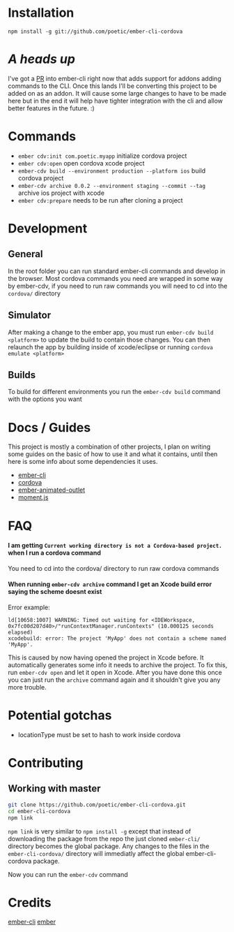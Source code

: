 # Installation

`npm install -g git://github.com/poetic/ember-cli-cordova`

# *A heads up*

I've got a [PR](https://github.com/stefanpenner/ember-cli/pull/1196) into
ember-cli right now that adds support for addons adding commands to the CLI.
Once this lands I'll be converting this project to be added on as an addon. It
will cause some large changes to have to be made here but in the end it will
help have tighter integration with the cli and allow better features in the
future. :)

# Commands
+ `ember cdv:init com.poetic.myapp` initialize cordova project
+ `ember cdv:open` open cordova xcode project
+ `ember-cdv build --environment production --platform ios` build cordova project
+ `ember-cdv archive 0.0.2 --environment staging --commit --tag` archive ios project with xcode
+ `ember cdv:prepare` needs to be run after cloning a project

# Development

## General
In the root folder you can run standard ember-cli commands and develop in the
browser. Most cordova commands you need are wrapped in some way by ember-cdv,
if you need to run raw commands you will need to cd into the `cordova/`
directory

## Simulator
After making a change to the ember app, you must run `ember-cdv build <platform>`
to update the build to contain those changes. You can then relaunch the app by
building inside of xcode/eclipse or running `cordova emulate <platform>`

## Builds

To build for different environments you run the `ember-cdv build` command with
the options you want

# Docs / Guides

This project is mostly a combination of other projects, I plan on writing some
guides on the basic of how to use it and what it contains, until then here is
some info about some dependencies it uses.

+  [ember-cli](http://iamstef.net/ember-cli/)
+  [cordova](http://cordova.apache.org/docs/en/3.4.0/)
+  [ember-animated-outlet](https://github.com/billysbilling/ember-animated-outlet)
+  [moment.js](http://momentjs.com/docs/)

# FAQ

#### I am getting `Current working directory is not a Cordova-based project.` when I run a cordova command

You need to cd into the cordova/ directory to run raw cordova commands

#### When running `ember-cdv archive` command I get an Xcode build error saying the scheme doesnt exist

Error example:

```
ld[10658:1007] WARNING: Timed out waiting for <IDEWorkspace,
0x7fc00d207d40>/"runContextManager.runContexts" (10.000125 seconds elapsed)
xcodebuild: error: The project 'MyApp' does not contain a scheme named 'MyApp'.
```

This is caused by now having opened the project in Xcode before. It
automatically generates some info it needs to archive the project. To fix this,
run `ember-cdv open` and let it open in Xcode. After you have done this once you
can just run the `archive` command again and it shouldn't give you any more
trouble.

# Potential gotchas

+  locationType must be set to hash to work inside cordova

# Contributing

## Working with master

``` sh
git clone https://github.com/poetic/ember-cli-cordova.git
cd ember-cli-cordova
npm link
```

`npm link` is very similar to `npm install -g` except that instead of downloading the package from the repo the just cloned `ember-cli/` directory becomes the global package. Any changes to the files in the `ember-cli-cordova/` directory will immediatly affect the global ember-cli-cordova package.

Now you can run the `ember-cdv` command

# Credits

[ember-cli](https://github.com/stefanpenner/ember-cli)
[ember](https://github.com/emberjs/emberjs)
